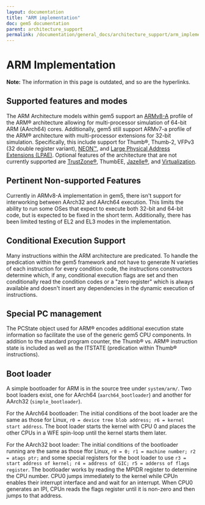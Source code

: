 ```yaml
---
layout: documentation
title: "ARM implementation"
doc: gem5 documentation
parent: architecture_support
permalink: /documentation/general_docs/architecture_support/arm_implementation
---
```


# ARM Implementation

**Note:** The information in this page is outdated, and so are the hyperlinks.  

## Supported features and modes

The ARM Architecture models within gem5 support an [ARMv8-A](https://www.arm.com/products/processors/armv8-architecture.php) profile of the ARM® architecture allowing for multi-processor simulation of 64-bit ARM (AArch64) cores. 
Additionally, gem5 still support ARMv7-a profile of the ARM® architecture with multi-processor extensions for 32-bit simulation. 
Specifically, this include support for Thumb®, Thumb-2, VFPv3 (32 double register variant), [NEON™](https://www.arm.com/products/processors/technologies/neon.php), and [Large Physical Address Extensions (LPAE)](https://www.arm.com/products/processors/technologies/virtualization-extensions.php). 
Optional features of the architecture that are not currently supported are [TrustZone®](https://www.arm.com/products/processors/technologies/trustzone.php), ThumbEE, [Jazelle®](http://www.arm.com/products/processors/technologies/jazelle.php), and [Virtualization](https://www.arm.com/products/processors/technologies/virtualization-extensions.php).

## Pertinent Non-supported Features

Currently in ARMv8-A implementation in gem5, there isn't support for interworking between AArch32 and AArch64 execution. 
This limits the ability to run some OSes that expect to execute both 32-bit and 64-bit code, but is expected to be fixed in the short term. 
Additionally, there has been limited testing of EL2 and EL3 modes in the implementation.


## Conditional Execution Support

Many instructions within the ARM architecture are predicated. 
To handle the predication within the gem5 framework and not have to generate N varieties of each instruction for every condition code, the instructions constructors determine which, if any, conditional execution flags are set and then conditionally read the condition codes or a "zero register" which is always available and doesn't insert any dependencies in the dynamic execution of instructions.

## Special PC management

The PCState object used for ARM® encodes additional execution state information so facilitate the use of the generic gem5 CPU components. 
In addition to the standard program counter, the Thumb® vs. 
ARM® instruction state is included as well as the ITSTATE (predication within Thumb® instructions).

## Boot loader

A simple bootloader for ARM is in the source tree under `system/arm/`. 
Two boot loaders exist, one for AArch64 (`aarch64_bootloader`) and another for AArch32 (`simple_bootloader`).

For the AArch64 bootloader: The initial conditions of the boot loader are the same as those for Linux, `r0 = device tree blob address; r6 = kernel start address`. 
The boot loader starts the kernel with CPU 0 and places the other CPUs in a WFE spin-loop until the kernel starts them later.

For the AArch32 boot loader: The initial conditions of the bootloader running are the same as those ffor Linux, `r0 = 0; r1 = machine number; r2 = atags ptr;` and some special registers for the boot loader to use `r3 = start address of kernel; r4 = address of GIC; r5 = adderss of flags register`. 
The bootloader works by reading the MPIDR register to determine the CPU number. 
CPU0 jumps immediately to the kernel while CPUn enables their interrupt interface and and wait for an interrupt. 
When CPU0 generates an IPI, CPUn reads the flags register until it is non-zero and then jumps to that address. 

